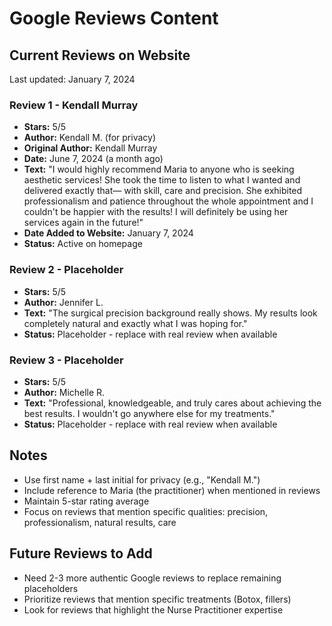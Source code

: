 # Google Reviews Content

## Current Reviews on Website
Last updated: January 7, 2024

### Review 1 - Kendall Murray
- **Stars:** 5/5
- **Author:** Kendall M. (for privacy)
- **Original Author:** Kendall Murray
- **Date:** June 7, 2024 (a month ago)
- **Text:** "I would highly recommend Maria to anyone who is seeking aesthetic services! She took the time to listen to what I wanted and delivered exactly that— with skill, care and precision. She exhibited professionalism and patience throughout the whole appointment and I couldn't be happier with the results! I will definitely be using her services again in the future!"
- **Date Added to Website:** January 7, 2024
- **Status:** Active on homepage

### Review 2 - Placeholder
- **Stars:** 5/5
- **Author:** Jennifer L.
- **Text:** "The surgical precision background really shows. My results look completely natural and exactly what I was hoping for."
- **Status:** Placeholder - replace with real review when available

### Review 3 - Placeholder  
- **Stars:** 5/5
- **Author:** Michelle R.
- **Text:** "Professional, knowledgeable, and truly cares about achieving the best results. I wouldn't go anywhere else for my treatments."
- **Status:** Placeholder - replace with real review when available

## Notes
- Use first name + last initial for privacy (e.g., "Kendall M.")
- Include reference to Maria (the practitioner) when mentioned in reviews
- Maintain 5-star rating average
- Focus on reviews that mention specific qualities: precision, professionalism, natural results, care

## Future Reviews to Add
- Need 2-3 more authentic Google reviews to replace remaining placeholders
- Prioritize reviews that mention specific treatments (Botox, fillers)
- Look for reviews that highlight the Nurse Practitioner expertise 